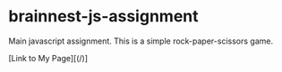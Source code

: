 # brainnest-js-assignment
Main javascript assignment. This is a simple rock-paper-scissors game.

[Link to My Page][(/)]
